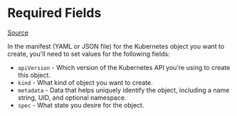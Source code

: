 # Required Fields

[Source](https://kubernetes.io/docs/concepts/overview/working-with-objects/#required-fields)

In the manifest (YAML or JSON file) for the Kubernetes object you want to create,
you'll need to set values for the following fields:

- `apiVersion` - Which version of the Kubernetes API you're using to create this object.
- `kind` - What kind of object you want to create.
- `metadata` - Data that helps uniquely identify the object, including a name
string, UID, and optional namespace.
- `spec` - What state you desire for the object.
